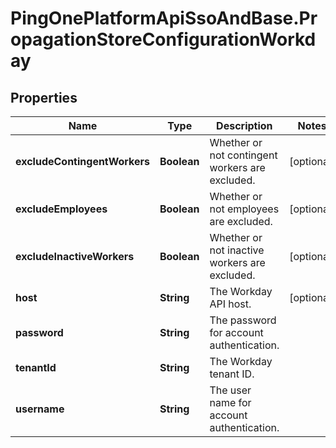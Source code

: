 # PingOnePlatformApiSsoAndBase.PropagationStoreConfigurationWorkday

## Properties

Name | Type | Description | Notes
------------ | ------------- | ------------- | -------------
**excludeContingentWorkers** | **Boolean** | Whether or not contingent workers are excluded. | [optional] 
**excludeEmployees** | **Boolean** | Whether or not employees are excluded. | [optional] 
**excludeInactiveWorkers** | **Boolean** | Whether or not inactive workers are excluded. | [optional] 
**host** | **String** | The Workday API host. | [optional] 
**password** | **String** | The password for account authentication. | 
**tenantId** | **String** | The Workday tenant ID. | 
**username** | **String** | The user name for account authentication. | 


